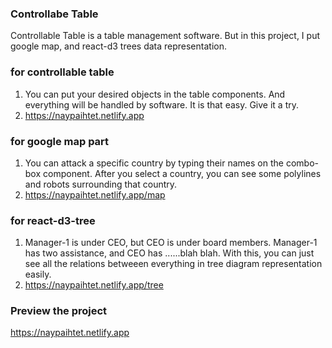 ### Controllabe Table

Controllable Table is a table management software. But in this project, I put google map, and react-d3 trees data representation. 

### for controllable table

1. You can put your desired objects in the table components. And everything will be handled by software. It is that easy. Give it a try.
2. https://naypaihtet.netlify.app

### for google map part

1. You can attack a specific country by typing their names on the combo-box component. After you select a country, you can see some polylines and robots surrounding that country.
2. https://naypaihtet.netlify.app/map

### for react-d3-tree

1. Manager-1 is under CEO, but CEO is under board members. Manager-1 has two assistance, and CEO has ......blah blah. With this, you can just see all the relations betweeen everything in tree diagram representation easily.
2. https://naypaihtet.netlify.app/tree


### Preview the project
https://naypaihtet.netlify.app


